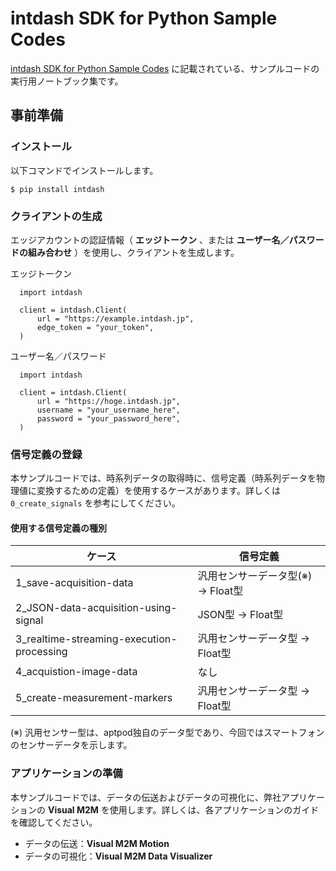 # intdash SDK for Python  Sample Codes

[intdash SDK for Python Sample Codes](https://docs.intdash.jp/sdk/python/latest/ja/guide/codesample.html) に記載されている、サンプルコードの実行用ノートブック集です。

## 事前準備 

### インストール

以下コマンドでインストールします。

```
$ pip install intdash
```

### クライアントの生成

エッジアカウントの認証情報（ **エッジトークン** 、または **ユーザー名／パスワードの組み合わせ** ）を使用し、クライアントを生成します。

エッジトークン

```
  import intdash

  client = intdash.Client(
	  url = "https://example.intdash.jp",
	  edge_token = "your_token",
  )
```

ユーザー名／パスワード

```
  import intdash

  client = intdash.Client(
      url = "https://hoge.intdash.jp",
      username = "your_username_here",
      password = "your_password_here",
  )
```

### 信号定義の登録
本サンプルコードでは、時系列データの取得時に、信号定義（時系列データを物理値に変換するための定義）を使用するケースがあります。詳しくは `0_create_signals` を参考にしてください。

#### 使用する信号定義の種別

|ケース|信号定義|
|---|---|
|1_save-acquisition-data|汎用センサーデータ型(※) → Float型|
|2_JSON-data-acquisition-using-signal| JSON型 → Float型|
|3_realtime-streaming-execution-processing|汎用センサーデータ型 → Float型|
|4_acquistion-image-data|なし|
|5_create-measurement-markers|汎用センサーデータ型 → Float型|  

(※) 汎用センサー型は、aptpod独自のデータ型であり、今回ではスマートフォンのセンサーデータを示します。

### アプリケーションの準備
本サンプルコードでは、データの伝送およびデータの可視化に、弊社アプリケーションの **Visual M2M** を使用します。詳しくは、各アプリケーションのガイドを確認してください。

- データの伝送：**Visual M2M Motion**
- データの可視化：**Visual M2M Data Visualizer**
